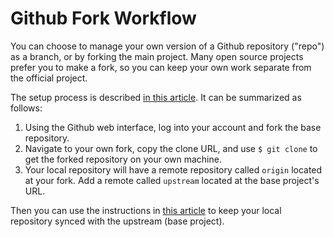 # Github Fork Workflow

You can choose to manage your own version of a Github repository ("repo") as a branch, or by forking the main project. Many open source projects prefer you to make a fork, so you can keep your own work separate from the official project.

The setup process is described [in this article](https://help.github.com/articles/fork-a-repo/). It can be summarized as follows:

1. Using the Github web interface, log into your account and fork the base repository.
2. Navigate to your own fork, copy the clone URL, and use `$ git clone` to get the forked repository on your own machine.
3. Your local repository will have a remote repository called `origin` located at your fork. Add a remote called `upstream` located at the base project's URL.

Then you can use the instructions in [this article](https://help.github.com/articles/syncing-a-fork/) to keep your local repository synced with the upstream (base project).
